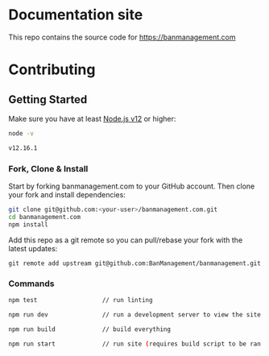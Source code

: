 # Documentation site
This repo contains the source code for https://banmanagement.com

# Contributing

## Getting Started

Make sure you have at least [Node.js v12](https://nodejs.org) or higher:

```sh
node -v

v12.16.1
```

### Fork, Clone & Install

Start by forking banmanagement.com to your GitHub account.  Then clone your fork and install dependencies:

```sh
git clone git@github.com:<your-user>/banmanagement.com.git
cd banmanagement.com
npm install
```

Add this repo as a git remote so you can pull/rebase your fork with the latest updates:

```
git remote add upstream git@github.com:BanManagement/banmanagement.git
```


### Commands


```sh
npm test                  // run linting

npm run dev               // run a development server to view the site including automatic reload

npm run build             // build everything

npm run start             // run site (requires build script to be ran first)
```
